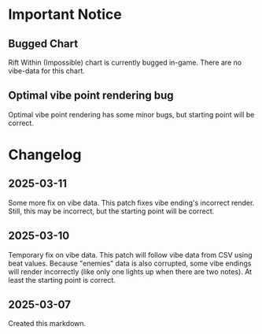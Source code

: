 # Important Notice

## Bugged Chart

Rift Within (Impossible) chart is currently bugged in-game. There are no vibe-data for this chart.

## Optimal vibe point rendering bug

Optimal vibe point rendering has some minor bugs, but starting point will be correct.

# Changelog

## 2025-03-11

Some more fix on vibe data. This patch fixes vibe ending's incorrect render.
Still, this may be incorrect, but the starting point will be correct.

## 2025-03-10

Temporary fix on vibe data. This patch will follow vibe data from CSV using beat values.
Because "enemies" data is also corrupted, some vibe endings will render incorrectly (like only one lights up when there are two notes).
At least the starting point is correct.

## 2025-03-07

Created this markdown.
